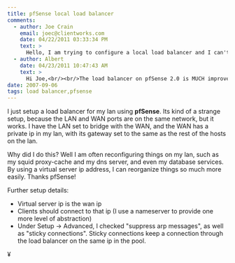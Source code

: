 ```yaml
---
title: pfSense local load balancer
comments:
  - author: Joe Crain
    email: joec@clientworks.com
    date: 04/22/2011 03:33:34 PM
    text: >
      Hello, I am trying to configure a local load balancer and I can't seem to get it working.  I was hoping you could elaborate some more on your config or possibly show this setup as an example using hosts/IPs:  How are your interfaces configured?  You mention bridging the LAN/WAN but how are you using the bridge device?  Also what version of pfSense are you using?<br/><br/>Thanks for posting!
  - author: Albert
    date: 04/23/2011 10:47:43 AM
    text: >
      Hi Joe,<br/><br/>The load balancer on pfSense 2.0 is MUCH improved, but MUCH different. On the 2.0 release candidate I was using, it wasn't actually done. I had to manually enable it to confirm my tests. I am really impressed with it, and eager to use it, but am not currently using it in production because it does need more work.<br/><br/>Hope that helps!<br/><br/>Albert
date: 2007-09-06
tags: load balancer,pfsense
---
```

I just setup a load balancer for my lan using **pfSense**. Its kind of a strange setup, because the LAN and WAN ports are on the same network, but it works. I have the LAN set to bridge with the WAN, and the WAN has a private ip in my lan, with its gateway set to the same as the rest of the hosts on the lan.

Why did I do this? Well I am often reconfiguring things on my lan, such as my squid proxy-cache and my dns server, and even my database services. By using a virtual server ip address, I can reorganize things so much more easily. Thanks pfSense!

Further setup details:

* Virtual server ip is the wan ip
* Clients should connect to that ip (I use a nameserver to provide one more level of abstraction)
* Under Setup -> Advanced, I checked "suppress arp messages", as well as "sticky connections". Sticky connections keep a connection through the load balancer on the same ip in the pool.

¥

